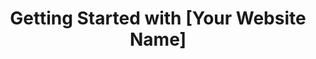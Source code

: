 ---
title: "Getting Started with [Your Website Name]"
description: "A guide for newcomers to navigate the site and find the information they need."
tags: [guide, navigation, welcome, introduction]
---